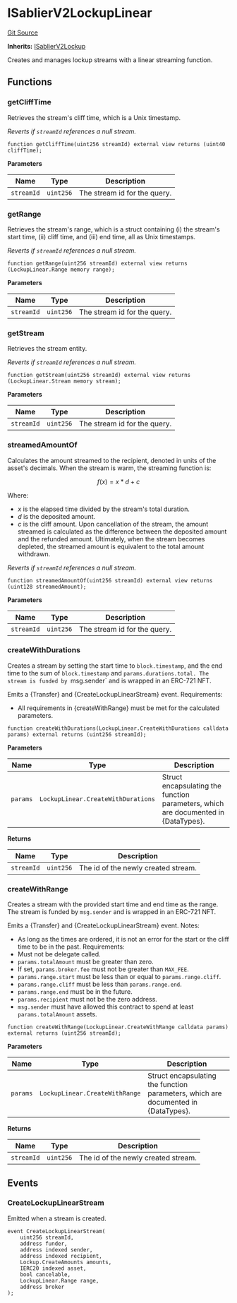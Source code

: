 # ISablierV2LockupLinear

[Git Source](https://github.com/sablier-labs/v2-core/blob/159e87a2f5af03967faf292df81fef93c14be2e2/docs/contracts/v2/reference/core/interfaces)

**Inherits:** [ISablierV2Lockup](/docs/contracts/v2/reference/core/interfaces/interface.ISablierV2Lockup.md)

Creates and manages lockup streams with a linear streaming function.

## Functions

### getCliffTime

Retrieves the stream's cliff time, which is a Unix timestamp.

_Reverts if `streamId` references a null stream._

```solidity
function getCliffTime(uint256 streamId) external view returns (uint40 cliffTime);
```

**Parameters**

| Name       | Type      | Description                  |
| ---------- | --------- | ---------------------------- |
| `streamId` | `uint256` | The stream id for the query. |

### getRange

Retrieves the stream's range, which is a struct containing (i) the stream's start time, (ii) cliff time, and (iii) end
time, all as Unix timestamps.

_Reverts if `streamId` references a null stream._

```solidity
function getRange(uint256 streamId) external view returns (LockupLinear.Range memory range);
```

**Parameters**

| Name       | Type      | Description                  |
| ---------- | --------- | ---------------------------- |
| `streamId` | `uint256` | The stream id for the query. |

### getStream

Retrieves the stream entity.

_Reverts if `streamId` references a null stream._

```solidity
function getStream(uint256 streamId) external view returns (LockupLinear.Stream memory stream);
```

**Parameters**

| Name       | Type      | Description                  |
| ---------- | --------- | ---------------------------- |
| `streamId` | `uint256` | The stream id for the query. |

### streamedAmountOf

Calculates the amount streamed to the recipient, denoted in units of the asset's decimals. When the stream is warm, the
streaming function is:

$$
f(x) = x * d + c
$$

Where:

- $x$ is the elapsed time divided by the stream's total duration.
- $d$ is the deposited amount.
- $c$ is the cliff amount. Upon cancellation of the stream, the amount streamed is calculated as the difference between
  the deposited amount and the refunded amount. Ultimately, when the stream becomes depleted, the streamed amount is
  equivalent to the total amount withdrawn.

_Reverts if `streamId` references a null stream._

```solidity
function streamedAmountOf(uint256 streamId) external view returns (uint128 streamedAmount);
```

**Parameters**

| Name       | Type      | Description                  |
| ---------- | --------- | ---------------------------- |
| `streamId` | `uint256` | The stream id for the query. |

### createWithDurations

Creates a stream by setting the start time to `block.timestamp`, and the end time to the sum of `block.timestamp` and
`params.durations.total. The stream is funded by `msg.sender` and is wrapped in an ERC-721 NFT.

Emits a {Transfer} and {CreateLockupLinearStream} event. Requirements:

- All requirements in {createWithRange} must be met for the calculated parameters.

```solidity
function createWithDurations(LockupLinear.CreateWithDurations calldata params) external returns (uint256 streamId);
```

**Parameters**

| Name     | Type                               | Description                                                                        |
| -------- | ---------------------------------- | ---------------------------------------------------------------------------------- |
| `params` | `LockupLinear.CreateWithDurations` | Struct encapsulating the function parameters, which are documented in {DataTypes}. |

**Returns**

| Name       | Type      | Description                         |
| ---------- | --------- | ----------------------------------- |
| `streamId` | `uint256` | The id of the newly created stream. |

### createWithRange

Creates a stream with the provided start time and end time as the range. The stream is funded by `msg.sender` and is
wrapped in an ERC-721 NFT.

Emits a {Transfer} and {CreateLockupLinearStream} event. Notes:

- As long as the times are ordered, it is not an error for the start or the cliff time to be in the past. Requirements:
- Must not be delegate called.
- `params.totalAmount` must be greater than zero.
- If set, `params.broker.fee` must not be greater than `MAX_FEE`.
- `params.range.start` must be less than or equal to `params.range.cliff`.
- `params.range.cliff` must be less than `params.range.end`.
- `params.range.end` must be in the future.
- `params.recipient` must not be the zero address.
- `msg.sender` must have allowed this contract to spend at least `params.totalAmount` assets.

```solidity
function createWithRange(LockupLinear.CreateWithRange calldata params) external returns (uint256 streamId);
```

**Parameters**

| Name     | Type                           | Description                                                                        |
| -------- | ------------------------------ | ---------------------------------------------------------------------------------- |
| `params` | `LockupLinear.CreateWithRange` | Struct encapsulating the function parameters, which are documented in {DataTypes}. |

**Returns**

| Name       | Type      | Description                         |
| ---------- | --------- | ----------------------------------- |
| `streamId` | `uint256` | The id of the newly created stream. |

## Events

### CreateLockupLinearStream

Emitted when a stream is created.

```solidity
event CreateLockupLinearStream(
    uint256 streamId,
    address funder,
    address indexed sender,
    address indexed recipient,
    Lockup.CreateAmounts amounts,
    IERC20 indexed asset,
    bool cancelable,
    LockupLinear.Range range,
    address broker
);
```
